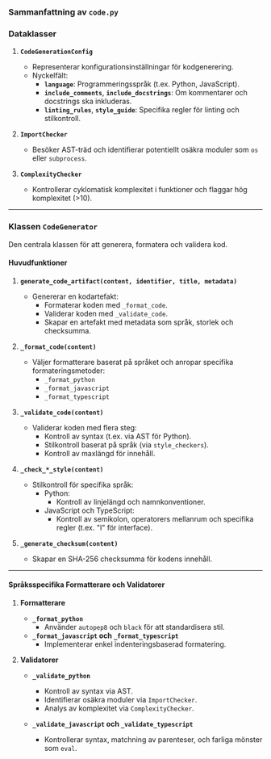 ### **Sammanfattning av `code.py`**


### **Dataklasser**
1. **`CodeGenerationConfig`**
   - Representerar konfigurationsinställningar för kodgenerering.
   - Nyckelfält:
     - **`language`**: Programmeringsspråk (t.ex. Python, JavaScript).
     - **`include_comments`**, **`include_docstrings`**: Om kommentarer och docstrings ska inkluderas.
     - **`linting_rules`**, **`style_guide`**: Specifika regler för linting och stilkontroll.

2. **`ImportChecker`**
   - Besöker AST-träd och identifierar potentiellt osäkra moduler som `os` eller `subprocess`.

3. **`ComplexityChecker`**
   - Kontrollerar cyklomatisk komplexitet i funktioner och flaggar hög komplexitet (>10).

---

### **Klassen `CodeGenerator`**
Den centrala klassen för att generera, formatera och validera kod.

#### **Huvudfunktioner**

1. **`generate_code_artifact(content, identifier, title, metadata)`**
   - Genererar en kodartefakt:
     - Formaterar koden med `_format_code`.
     - Validerar koden med `_validate_code`.
     - Skapar en artefakt med metadata som språk, storlek och checksumma.

2. **`_format_code(content)`**
   - Väljer formatterare baserat på språket och anropar specifika formateringsmetoder:
     - `_format_python`
     - `_format_javascript`
     - `_format_typescript`

3. **`_validate_code(content)`**
   - Validerar koden med flera steg:
     - Kontroll av syntax (t.ex. via AST för Python).
     - Stilkontroll baserat på språk (via `style_checkers`).
     - Kontroll av maxlängd för innehåll.

4. **`_check_*_style(content)`**
   - Stilkontroll för specifika språk:
     - Python:
       - Kontroll av linjelängd och namnkonventioner.
     - JavaScript och TypeScript:
       - Kontroll av semikolon, operatorers mellanrum och specifika regler (t.ex. "I" för interface).

5. **`_generate_checksum(content)`**
   - Skapar en SHA-256 checksumma för kodens innehåll.

---

#### **Språksspecifika Formatterare och Validatorer**
1. **Formatterare**
   - **`_format_python`**
     - Använder `autopep8` och `black` för att standardisera stil.
   - **`_format_javascript` och `_format_typescript`**
     - Implementerar enkel indenteringsbaserad formatering.

2. **Validatorer**
   - **`_validate_python`**
     - Kontroll av syntax via AST.
     - Identifierar osäkra moduler via `ImportChecker`.
     - Analys av komplexitet via `ComplexityChecker`.

   - **`_validate_javascript` och `_validate_typescript`**
     - Kontrollerar syntax, matchning av parenteser, och farliga mönster som `eval`.

